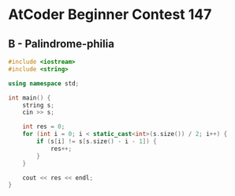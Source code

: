 # AtCoder Beginner Contest 147
## B - Palindrome-philia
```cpp
#include <iostream>
#include <string>

using namespace std;

int main() {
    string s;
    cin >> s;

    int res = 0;
    for (int i = 0; i < static_cast<int>(s.size()) / 2; i++) {
        if (s[i] != s[s.size() - i - 1]) {
            res++;
        }
    }

    cout << res << endl;
}
```
